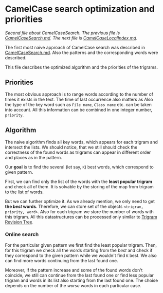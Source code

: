 # CamelCase search optimization and priorities

*Second file about CamelCaseSearch. The previous file is [CamelCaseSearch.md](https://github.com/SuduIDE/persistent-ide-caches/blob/main/CamelCaseSearch.md). The next file is [CamelCaseLocalIndex.md](https://github.com/SuduIDE/persistent-ide-caches/blob/main/CamelCaseLocalIndex.md).*

The first most naive approach of CamelCase search was described in [CamelCaseSearch.md](https://github.com/SuduIDE/persistent-ide-caches/blob/main/CamelCaseSearch.md). Also the patterns and the corresponding words were described.

This file describes the optimized algorithm and the priorities of the trigrams.

## Priorities

The most obvious approach is to range words according to the number of times it exists in the text. The time of last occurrence also matters as Also the type of the key word such as `File name`, `Class name` etc. can be taken into account. All this information can be combined in one integer number, `priority`.

## Algorithm

The naive algorithm finds all key words, which appears for each trigram and intersect the lists. We should notice, that we still should check the correctness of the found words as trigrams can appear in different order and places as in the pattern. 

Our **goal** is to find the several (let say, `K`) best words, which correspond to given pattern.

First, we can find only the list of the words with the **least popular trigram** and check all of them. It is solvable by the storing of the map from trigram to the list of words.

But we can further optimize it. As we already mention, we only need to get **the *best* words**. Therefore, we can store set of the objects `<trigram, priority, word>`. Also for each trigram we store the number of words with this trigram. All this datastructures can be processed only similar to [Trigram Revision Tree](https://github.com/SuduIDE/persistent-ide-caches/blob/main/TrigramRevisionTree.md).

### Online search

For the particular given pattern we first find the least popular trigram. Then, for this trigram we check all the words starting from the *best* and check if they correspond to the given pattern while we wouldn't find `K` best. We also can find more words continuing from the last found one.

Moreover, if the pattern increase and some of the found words don't coincide, we still can continue from the last found one or find less popular trigram and words in its list also starting from the last found one. The choise depends on the number of the *worse* words in each particular case.